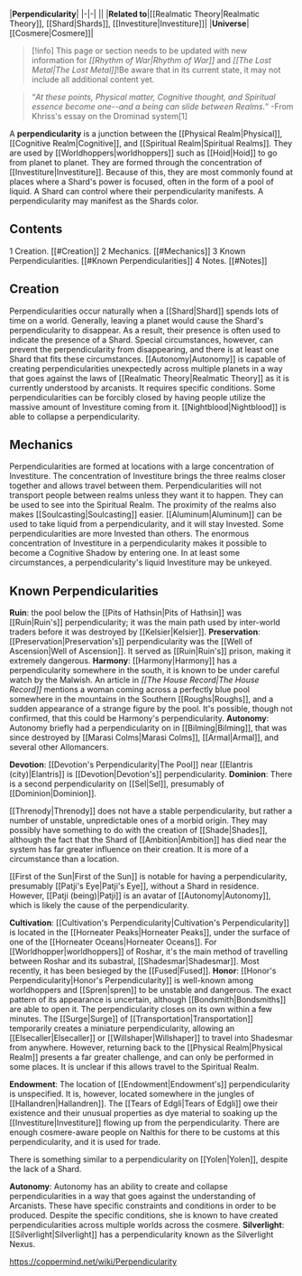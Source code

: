 |**Perpendicularity**|
|-|-|
||
|**Related to**|[[Realmatic Theory\|Realmatic Theory]], [[Shard\|Shards]], [[Investiture\|Investiture]]|
|**Universe**|[[Cosmere\|Cosmere]]|

> [!info] This page or section needs to be updated with new information for *[[Rhythm of War\|Rhythm of War]]* and *[[The Lost Metal\|The Lost Metal]]*!Be aware that in its current state, it may not include all additional content yet.

>“*At these points, Physical matter, Cognitive thought, and Spiritual essence become one--and a being can slide between Realms.*”
\-From Khriss's essay on the Drominad system[1]


A **perpendicularity** is a junction between the [[Physical Realm\|Physical]], [[Cognitive Realm\|Cognitive]], and [[Spiritual Realm\|Spiritual Realms]]. They are used by [[Worldhoppers\|worldhoppers]] such as [[Hoid\|Hoid]] to go from planet to planet. They are formed through the concentration of [[Investiture\|Investiture]]. Because of this, they are most commonly found at places where a Shard's power is focused, often in the form of a pool of liquid. A Shard can control where their perpendicularity manifests. A perpendicularity may manifest as the Shards color.

## Contents

1 Creation. [[#Creation]] 
2 Mechanics. [[#Mechanics]] 
3 Known Perpendicularities. [[#Known Perpendicularities]] 
4 Notes. [[#Notes]] 


## Creation
Perpendicularities occur naturally when a [[Shard\|Shard]] spends lots of time on a world. Generally, leaving a planet would cause the Shard's perpendicularity to disappear. As a result, their presence is often used to indicate the presence of a Shard. Special circumstances, however, can prevent the perpendicularity from disappearing, and there is at least one Shard that fits these circumstances. [[Autonomy\|Autonomy]] is capable of creating perpendicularities unexpectedly across multiple planets in a way that goes against the laws of [[Realmatic Theory\|Realmatic Theory]] as it is currently understood by arcanists. It requires specific conditions.
Some perpendicularities can be forcibly closed by having people utilize the massive amount of Investiture coming from it. [[Nightblood\|Nightblood]] is able to collapse a perpendicularity.

## Mechanics
Perpendicularities are formed at locations with a large concentration of Investiture. The concentration of Investiture brings the three realms closer together and allows travel between them. Perpendicularities will not transport people between realms unless they want it to happen. They can be used to see into the Spiritual Realm. The proximity of the realms also makes [[Soulcasting\|Soulcasting]] easier.
[[Aluminum\|Aluminum]] can be used to take liquid from a perpendicularity, and it will stay Invested. Some perpendicularities are more Invested than others. The enormous concentration of Investiture in a perpendicularity makes it possible to become a Cognitive Shadow by entering one. In at least some circumstances, a perpendicularity's liquid Investiture may be unkeyed.

## Known Perpendicularities

**Ruin**: the pool below the [[Pits of Hathsin\|Pits of Hathsin]] was [[Ruin\|Ruin's]] perpendicularity; it was the main path used by inter-world traders before it was destroyed by [[Kelsier\|Kelsier]].
**Preservation**: [[Preservation\|Preservation's]] perpendicularity was the [[Well of Ascension\|Well of Ascension]]. It served as [[Ruin\|Ruin's]] prison, making it extremely dangerous.
**Harmony**: [[Harmony\|Harmony]] has a perpendicularity somewhere in the south, it is known to be under careful watch by the Malwish. An article in *[[The House Record\|The House Record]]* mentions a woman coming across a perfectly blue pool somewhere in the mountains in the Southern [[Roughs\|Roughs]], and a sudden appearance of a strange figure by the pool. It's possible, though not confirmed, that this could be Harmony's perpendicularity.
**Autonomy**: Autonomy briefly had a perpendicularity on in [[Bilming\|Bilming]], that was since destroyed by [[Marasi Colms\|Marasi Colms]], [[Armal\|Armal]], and several other Allomancers.

**Devotion**: [[Devotion's Perpendicularity\|The Pool]] near [[Elantris (city)\|Elantris]] is [[Devotion\|Devotion's]] perpendicularity.
**Dominion**: There is a second perpendicularity on [[Sel\|Sel]], presumably of [[Dominion\|Dominion]].

[[Threnody\|Threnody]] does not have a stable perpendicularity, but rather a number of unstable, unpredictable ones of a morbid origin. They may possibly have something to do with the creation of [[Shade\|Shades]], although the fact that the Shard of [[Ambition\|Ambition]] has died near the system has far greater influence on their creation. It is more of a circumstance than a location.

[[First of the Sun\|First of the Sun]] is notable for having a perpendicularity, presumably [[Patji's Eye\|Patji's Eye]], without a Shard in residence. However, [[Patji (being)\|Patji]] is an avatar of [[Autonomy\|Autonomy]], which is likely the cause of the perpendicularity.

**Cultivation**: [[Cultivation's Perpendicularity\|Cultivation's Perpendicularity]] is located in the [[Horneater Peaks\|Horneater Peaks]], under the surface of one of the [[Horneater Oceans\|Horneater Oceans]]. For [[Worldhopper\|worldhoppers]] of Roshar, it's the main method of travelling between Roshar and its subastral, [[Shadesmar\|Shadesmar]]. Most recently, it has been besieged by the [[Fused\|Fused]].
**Honor**: [[Honor's Perpendicularity\|Honor's Perpendicularity]] is well-known among worldhoppers and [[Spren\|spren]] to be unstable and dangerous. The exact pattern of its appearance is uncertain, although [[Bondsmith\|Bondsmiths]] are able to open it. The perpendicularity closes on its own within a few minutes.
The [[Surge\|Surge]] of [[Transportation\|Transportation]] temporarily creates a miniature perpendicularity, allowing an [[Elsecaller\|Elsecaller]] or [[Willshaper\|Willshaper]] to travel into Shadesmar from anywhere. However, returning back to the [[Physical Realm\|Physical Realm]] presents a far greater challenge, and can only be performed in some places. It is unclear if this allows travel to the Spiritual Realm.

**Endowment**: The location of [[Endowment\|Endowment's]] perpendicularity is unspecified. It is, however, located somewhere in the jungles of [[Hallandren\|Hallandren]]. The [[Tears of Edgli\|Tears of Edgli]] owe their existence and their unusual properties as dye material to soaking up the [[Investiture\|Investiture]] flowing up from the perpendicularity. There are enough cosmere-aware people on Nalthis for there to be customs at this perpendicularity, and it is used for trade.

There is something similar to a perpendicularity on [[Yolen\|Yolen]], despite the lack of a Shard.

**Autonomy**: Autonomy has an ability to create and collapse perpendicularities in a way that goes against the understanding of Arcanists. These have specific constraints and conditions in order to be produced. Despite the specific conditions, she is known to have created perpendicularities across multiple worlds across the cosmere.
**Silverlight**: [[Silverlight\|Silverlight]] has a perpendicularity known as the Silverlight Nexus.


https://coppermind.net/wiki/Perpendicularity